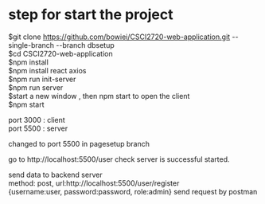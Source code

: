# step for start the project

$git clone https://github.com/bowiei/CSCI2720-web-application.git --single-branch --branch dbsetup </br>
$cd CSCI2720-web-application </br>
$npm install  </br>
$npm install react axios </br>
$npm run init-server </br>
$npm run server </br>
$start a new window , then npm start to open the client </br>
$npm start </br>

port 3000 : client </br>
port 5500 : server </br>

changed to port <bold> 5500 </bold> in pagesetup branch </br>

go to http://localhost:5500/user check server is successful started. </br>

send data to backend server </br>
method: post, url:http://localhost:5500/user/register </br>
{username:user, password:password, role:admin} send request by postman </br>

